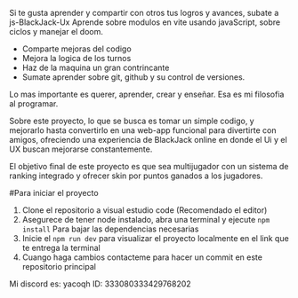 Si te gusta aprender y compartir con otros tus logros y avances, subate a js-BlackJack-Ux 
Aprende sobre modulos en vite usando javaScript, sobre ciclos y manejar el doom.

* Comparte mejoras del codigo
* Mejora la logica de los turnos
* Haz de la maquina un gran contrincante
* Sumate aprender sobre git, github y su control de versiones.

Lo mas importante es querer, aprender, crear y enseñar. Esa es mi filosofia al programar. 

Sobre este proyecto, lo que se busca es tomar un simple codigo, y mejorarlo hasta convertirlo en una web-app funcional para divertirte con amigos, ofreciendo una experiencia de BlackJack online en donde el Ui y el UX buscan mejorarse constantemente.

El objetivo final de este proyecto es que sea multijugador con un sistema de ranking integrado y ofrecer skin por puntos ganados a los jugadores. 

#Para iniciar el proyecto
1. Clone el repositorio a visual estudio code (Recomendado el editor)
2. Asegurece de tener node instalado, abra una terminal y ejecute ```npm install``` Para bajar las dependencias necesarias
3. Inicie el ```npm run dev``` para visualizar el proyecto localmente en el link que te entrega la terminal
4. Cuango haga cambios contacteme para hacer un commit en este repositorio principal

Mi discord es: yacoqh  ID: 333080333429768202